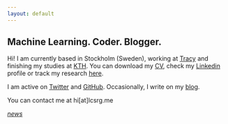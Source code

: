 ```yaml
---
layout: default
---
```


## Machine Learning. Coder. Blogger.

Hi! I am currently based in Stockholm (Sweden), working at [Tracy](https://www.linkedin.com/company/tracy) and finishing my studies at [KTH](https://www.kth.se/profile/lucasrg/). You can download my [CV](files/CV.pdf), check my [Linkedin](http://linkedin.com/in/lucasrodes) profile or track my research [here](https://www.researchgate.net/profile/Lucas_Rodes).


I am active on [Twitter](http://twitter.com/lucasrodesg) and [GitHub](http://github.com/lucasrodes). Occasionally, I write on my [blog](https://medium.com/@lucasrg). 

You can contact me at hi[at]lcsrg.me <i class="fa fa-paper-plane">


[*news*](news.md)
